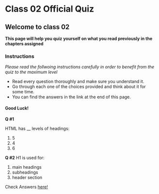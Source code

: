 # Class 02 Official Quiz
## Welcome to class 02


**This page will help you quiz yourself on what you read previously in the chapters assigned**


### Instructions
*Please read the follwoing instructions carefully in order to benefit from the quiz to the maximum level*

* Read every question thoroughly and make sure you understand it.
* Go through each one of the choices provided and think about it for some time.
* You can find the answers in the link at the end of this page.

#### Good Luck!


**Q #1**

HTML has __ levels of headings:
1. 5
2. 4
3. 6 

**Q #2**
H1 is used for:
1. main headings
2. subheadings 
3. header section



Check Answers [here!](class2-answers.md)